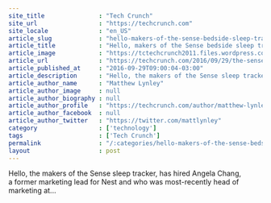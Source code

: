 ```yaml
---
site_title               : "Tech Crunch"
site_url                 : "https://techcrunch.com"
site_locale              : "en_US"
article_slug             : "hello-makers-of-the-sense-bedside-sleep-tracker-hires-a-cmo-from-doordash"
article_title            : "Hello, makers of the Sense bedside sleep tracker, hires a CMO from DoorDash"
article_image            : "https://tctechcrunch2011.files.wordpress.com/2016/09/bedroom-4.jpg?w=764&h=400&crop=1"
article_url              : "https://techcrunch.com/2016/09/29/the-sense-sleep-tracker-maker-hires-a-cmo-from-doordash/"
article_published_at     : "2016-09-29T09:00:04-03:00"
article_description      : "Hello, the makers of the Sense sleep tracker, has hired Angela Chang, a former marketing lead for Nest and who was most-recently head of marketing at..."
article_author_name      : "Matthew Lynley"
article_author_image     : null
article_author_biography : null
article_author_profile   : "https://techcrunch.com/author/matthew-lynley/"
article_author_facebook  : null
article_author_twitter   : "https://twitter.com/mattlynley"
category                 : ['technology']
tags                     : ['Tech Crunch']
permalink                : "/:categories/hello-makers-of-the-sense-bedside-sleep-tracker-hires-a-cmo-from-doordash/"
layout                   : post
---
```


Hello, the makers of the Sense sleep tracker, has hired Angela Chang, a former marketing lead for Nest and who was most-recently head of marketing at...
